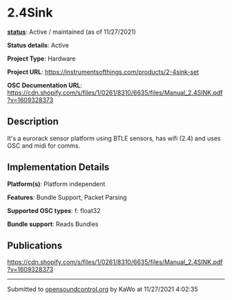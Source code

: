 # 2.4Sink

**[status](../implementation-status.html)**: Active / maintained (as of 11/27/2021)

**Status details**: 
Active

**Project Type**: Hardware

**Project URL**: <https://instrumentsofthings.com/products/2-4sink-set>

**OSC Documentation URL**: <https://cdn.shopify.com/s/files/1/0261/8310/6635/files/Manual_2.4SINK.pdf?v=1609328373>

## Description

It's a eurorack sensor platform using BTLE sensors, has wifi (2.4) and uses OSC and midi for comms.

## Implementation Details

**Platform(s)**: Platform independent

**Features**: Bundle Support, Packet Parsing

**Supported OSC types**: f: float32

**Bundle support**: Reads Bundles

## Publications 

https://cdn.shopify.com/s/files/1/0261/8310/6635/files/Manual_2.4SINK.pdf?v=1609328373

---
Submitted to [opensoundcontrol.org](https://opensoundcontrol.org) by KaWo at 11/27/2021 4:02:35
